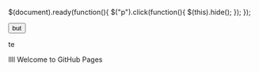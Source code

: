 <html>
<head>
<script src="https://ajax.googleapis.com/ajax/libs/jquery/3.5.1/jquery.min.js"></script>
  
<script>
$(document).ready(function(){
  $("button").click(function(){
    $(this).alert("test");
  });
});
</script>
  
  $(document).ready(function(){
  $("p").click(function(){
    $(this).hide();
  });
});
  
</head>  
  
  
<body>
  <button >but</button>
   <p id="a">te </p>
  
  <script type="module">
   //Copy and paste these scripts into the bottom of your <body> tag, but before you use any Firebase services:

  // Import the functions you need from the SDKs you need
  import { initializeApp } from "https://www.gstatic.com/firebasejs/9.5.0/firebase-app.js";
  import { getAnalytics } from "https://www.gstatic.com/firebasejs/9.5.0/firebase-analytics.js";
  // TODO: Add SDKs for Firebase products that you want to use
  // https://firebase.google.com/docs/web/setup#available-libraries

  // Your web app's Firebase configuration
  // For Firebase JS SDK v7.20.0 and later, measurementId is optional
  const firebaseConfig = {
    apiKey: "AIzaSyAglzGoqKSJiCL3HZhP3jFcJHsrKGkKgZc",
    authDomain: "iot2021-94458.firebaseapp.com",
    databaseURL: "https://iot2021-94458-default-rtdb.firebaseio.com",
    projectId: "iot2021-94458",
    storageBucket: "iot2021-94458.appspot.com",
    messagingSenderId: "207386797843",
    appId: "1:207386797843:web:6a5630406c3e429c8c9ce6",
    measurementId: "G-29LJLQPN7L"
  };

  // Initialize Firebase
  const app = initializeApp(firebaseConfig);
  const analytics = getAnalytics(app);
</script>
    
   

  </body>
  </html>

llll
Welcome to GitHub Pages

